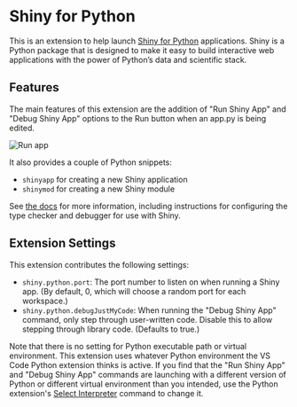 # Shiny for Python

This is an extension to help launch [Shiny for Python](https://shiny.rstudio.com/py/) applications. Shiny is a Python package that is designed to make it easy to build interactive web applications with the power of Python’s data and scientific stack.

## Features

The main features of this extension are the addition of "Run Shiny App" and "Debug Shiny App" options to the Run button when an app.py is being edited.

![Run app](https://shiny.rstudio.com/py/docs/assets/vscode.png)

It also provides a couple of Python snippets:

- `shinyapp` for creating a new Shiny application
- `shinymod` for creating a new Shiny module

See [the docs](https://shiny.posit.co/py/docs/install-create-run.html#vs-code) for more information, including instructions for configuring the type checker and debugger for use with Shiny.

## Extension Settings

This extension contributes the following settings:

- `shiny.python.port`: The port number to listen on when running a Shiny app. (By default, 0, which will choose a random port for each workspace.)
- `shiny.python.debugJustMyCode`: When running the "Debug Shiny App" command, only step through user-written code. Disable this to allow stepping through library code. (Defaults to true.)

Note that there is no setting for Python executable path or virtual environment. This extension uses whatever Python environment the VS Code Python extension thinks is active. If you find that the "Run Shiny App" and "Debug Shiny App" commands are launching with a different version of Python or different virtual environment than you intended, use the Python extension's [Select Interpreter](https://code.visualstudio.com/docs/python/environments#_working-with-python-interpreters) command to change it.
